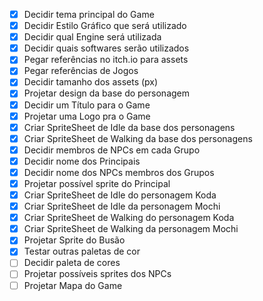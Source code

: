 
- [x] Decidir tema principal do Game
- [x] Decidir Estilo Gráfico que será utilizado
- [x] Decidir qual Engine será utilizada
- [x] Decidir quais softwares serão utilizados
- [x] Pegar referências no itch.io para assets
- [x] Pegar referências de Jogos 
- [x] Decidir tamanho dos assets (px)
- [x] Projetar design da base do personagem 
- [x] Decidir um Título para o Game
- [x] Projetar uma Logo pra o Game
- [x] Criar SpriteSheet de Idle da base dos personagens
- [x] Criar SpriteSheet de Walking da base dos personagens
- [x] Decidir membros de NPCs em cada Grupo
- [x] Decidir nome dos Principais
- [x] Decidir nome dos NPCs membros dos Grupos
- [x] Projetar possível sprite do Principal
- [x] Criar SpriteSheet de Idle do personagem Koda
- [x] Criar SpriteSheet de Idle da personagem Mochi
- [x] Criar SpriteSheet de Walking do personagem Koda
- [x] Criar SpriteSheet de Walking da personagem Mochi
- [x] Projetar Sprite do Busão
- [x] Testar outras paletas de cor
- [ ] Decidir paleta de cores
- [ ] Projetar possíveis sprites dos NPCs
- [ ] Projetar Mapa do Game
